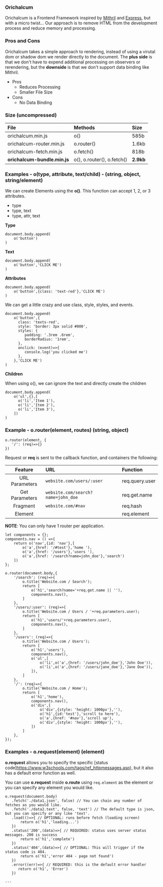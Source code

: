 ### Orichalcum

Orichalcum is a Frontend Framework inspired by [Mithril](https://mithril.js.org/) and [Express](https://expressjs.com/), but with a micro twist... Our approach is to remove HTML from the development process and reduce memory and processing. 
&nbsp;

### Pros and Cons

Orichalcum takes a simple approach to rendering, instead of using a virutal dom or shadow dom we render directly to the document. The **plus side** is that we don't have to expend additional processing on observers or rerendering, but the **downside** is that we don't support data binding like Mithril.
&nbsp;

* Pros
    * Reduces Processing
    * Smaller File Size
* Cons
    * No Data Binding

### Size (uncompressed)

|File                     |Methods                   |Size  |
|:------------------------|:-------------------------|:-----|
|orichalcum.min.js        |o()                       |585b  |
|orichalcum-router.min.js |o.router()                |1.6kb |
|orichalcum-fetch.min.js  |o.fetch()                 |818b  |
|**orichalcum-bundle.min.js**|o(), o.router(), o.fetch()|**2.9kb**|

### Examples - o(type, attribute, text/child) - (string, object, string/element)

We can create Elements using the **o()**.
This function can accept 1, 2, or 3 attributes.

* type
* type, text
* type, attr, text

**Type**

```
document.body.append(
    o('button')
)
```

**Text**

```
document.body.append(
    o('button','CLICK ME')
)
```

**Attributes**

```
document.body.append(
    o('button',{class: 'text-red'},'CLICK ME')
)
```

We can get a little crazy and use class, style, styles, and events.

```
document.body.append(
    o('button',{
      class: 'texts-red',
      style: 'border: 3px solid #000',
      styles: {
         padding: '.3rem .6rem',
         borderRadius: '1rem',
      },
      onclick: (event)=>{
         console.log('you clicked me')
      },
    },'CLICK ME')
)
```

**Children**

When using o(), we can ignore the text and directly create the children

```
document.body.append(
    o('ul',{},[
      o('li','Item 1'),
      o('li','Item 2'),
      o('li','Item 3'),
    ])
)
```

### Example - o.router(element, routes) (string, object)

```
o.router(element, {
   '/': (req)=>{}
})
```
Request or **req** is sent to the callback function, and containers the following:

|Feature       |URL                               |Function                            |
|:------------:|:---------------------------------|:-----------------------------------|
|URL Parameters|`website.com/users/:user`         |req.query.user                      |
|Get Parameters|`website.com/search?name=john_doe`|req.get.name                        |
|Fragment      |`website.com/#nav`                |req.hash                            | 
|Element       |                                  |req.element                         | 

**NOTE**: You can only have 1 router per application.

```
let components = {};
components.nav = () =>{
    return o('nav',{id: 'nav'},[
        o('a',{href: '/#test'},'home '),
        o('a',{href: '/users'},'users '),
        o('a',{href: '/search?name=john_doe'},'search')
    ])
};

o.router(document.body,{
    '/search': (req)=>{
        o.title('Website.com / Search');
        return [
            o('h1','search?name='+req.get.name || ''),
            components.nav(),
        ]
    },
    '/users/:user': (req)=>{
        o.title('Website.com / Users / '+req.parameters.user);
        return [
            o('h1','users/'+req.parameters.user),
            components.nav(),
        ]
    },
    '/users': (req)=>{
        o.title('Website.com / Users');
        return [
            o('h1','users'),
            components.nav(),
            o('ul',[
                o('li',o('a',{href: '/users/john_doe'},'John Doe')),
                o('li',o('a',{href: '/users/jane_doe'},'Jane Doe')),
            ]),
        ]
    },
    '/': (req)=>{
        o.title('Website.com / Home');
        return [
            o('h1','home'),
            components.nav(),
            o('div',[
                o('div',{style: 'height: 1000px'},''),
                o('h1',{id:'test'},'scroll to here'),
                o('a',{href: '#nav'},'scroll up'),
                o('div',{style: 'height: 1000px'},''),
            ])
        ]
    },
});
```

### Examples - o.request(element) (element)

**o.request** allows you to specify the specific [status code]https://www.w3schools.com/tags/ref_httpmessages.asp), but it also has a default error function as well. 
&nbsp;


You can use **o.request** inside **o.route** using `req.element` as the element or you can specify any element you would like.

```
o.request(document.body)
   .fetch('./data1.json', false) // You can chain any number of fetches as you would like.
   .fetch('./data2.text', false, 'text') // The default type is json, but you can specify or any like 'text'.
   .load(()=>{ // OPTIONAL: runs before fetch (loading screen)
       return o('h1','loading...')  
   })
   .status('200',(data)=>{ // REQUIRED: status uses server status messages. 200 is success
       return o('h1','complete')
   })
   .status('404',(data)=>{ // OPTIONAL: This will trigger if the status code is 404.
       return o('h1','error 404 - page not found')
   })
   .error((err)=>{ // REQUIRED: this is the default error handler
      return o('h1', 'Error')
   })

---
